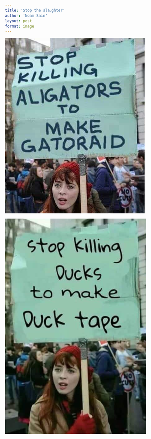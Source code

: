 ```yaml
---
title: 'Stop the slaughter'
author: 'Noam Sain'
layout: post
format: image
---
```


![](/assets/2018/06/gatoraid.jpg)

![](/assets/2018/06/duck-tape.jpg)